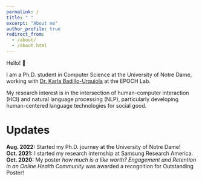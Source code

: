 ```yaml
---
permalink: /
title: " "
excerpt: "About me"
author_profile: true
redirect_from: 
  - /about/
  - /about.html
---
```



Hello! 👋<br/>

I am a Ph.D. student in Computer Science at the University of Notre Dame, working with [Dr. Karla Badillo-Urquiola](https://kbadillou.weebly.com//) at the EPOCH Lab.<br/>

My research interest is in the intersection of human-computer interaction (HCI) and natural language processing (NLP), particularly developing human-centered language technologies for social good.<br/>

Updates
======

**Aug. 2022:** Started my Ph.D. journey at the University of Notre Dame!    
**Oct. 2021:** I started my research internship at Samsung Research America.    
**Oct. 2020:** My poster *how much is a like worth? Engagement and Retention in an Online Health Community* was awarded a recognition for Outstanding Poster! 
